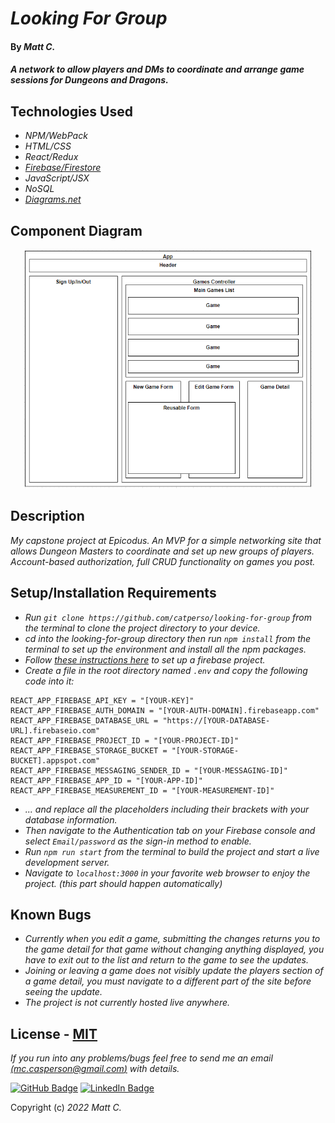 # _Looking For Group_

#### By _**Matt C.**_

#### _A network to allow players and DMs to coordinate and arrange game sessions for Dungeons and Dragons._

## Technologies Used

* _NPM/WebPack_
* _HTML/CSS_
* _React/Redux_
* _[Firebase/Firestore](https://firebase.google.com/)_
* _JavaScript/JSX_
* _NoSQL_
* _[Diagrams.net](https://www.diagrams.net/)_

## Component Diagram

<p align="center">
<img src="src/img/component-diagram.png" height="382px">
</p>

## Description

_My capstone project at Epicodus. An MVP for a simple networking site that allows Dungeon Masters to coordinate and set up new groups of players. Account-based authorization, full CRUD functionality on games you post._

## Setup/Installation Requirements

* _Run `git clone https://github.com/catperso/looking-for-group` from the terminal to clone the project directory to your device._
* _cd into the looking-for-group directory then run `npm install` from the terminal to set up the environment and install all the npm packages._
* _Follow [these instructions here](https://www.learnhowtoprogram.com/react/react-with-nosql/setting-up-a-firebase-project) to set up a firebase project._
* _Create a file in the root directory named `.env` and copy the following code into it:_
```
REACT_APP_FIREBASE_API_KEY = "[YOUR-KEY]"
REACT_APP_FIREBASE_AUTH_DOMAIN = "[YOUR-AUTH-DOMAIN].firebaseapp.com"
REACT_APP_FIREBASE_DATABASE_URL = "https://[YOUR-DATABASE-URL].firebaseio.com"
REACT_APP_FIREBASE_PROJECT_ID = "[YOUR-PROJECT-ID]"
REACT_APP_FIREBASE_STORAGE_BUCKET = "[YOUR-STORAGE-BUCKET].appspot.com"
REACT_APP_FIREBASE_MESSAGING_SENDER_ID = "[YOUR-MESSAGING-ID]"
REACT_APP_FIREBASE_APP_ID = "[YOUR-APP-ID]"
REACT_APP_FIREBASE_MEASUREMENT_ID = "[YOUR-MEASUREMENT-ID]"
```
* _... and replace all the placeholders including their brackets with your database information._
* _Then navigate to the Authentication tab on your Firebase console and select `Email/password` as the sign-in method to enable._
* _Run `npm run start` from the terminal to build the project and start a live development server._
* _Navigate to `localhost:3000` in your favorite web browser to enjoy the project. (this part should happen automatically)_

## Known Bugs

* _Currently when you edit a game, submitting the changes returns you to the game detail for that game without changing anything displayed, you have to exit out to the list and return to the game to see the updates._
* _Joining or leaving a game does not visibly update the players section of a game detail, you must navigate to a different part of the site before seeing the update._
* _The project is not currently hosted live anywhere._

## License - [MIT](https://opensource.org/licenses/MIT)

_If you run into any problems/bugs feel free to send me an email [(mc.casperson@gmail.com)](mailto:mc.casperson@gmail.com) with details._

[![GitHub Badge](https://img.shields.io/badge/GitHub-100000?style=for-the-badge&logo=github&logoColor=white)](https://github.com/catperso)
[![LinkedIn Badge](https://img.shields.io/badge/LinkedIn-0077B5?style=for-the-badge&logo=linkedin&logoColor=white)](https://www.linkedin.com/in/matthew-casperson/)

Copyright (c) _2022_ _Matt C._